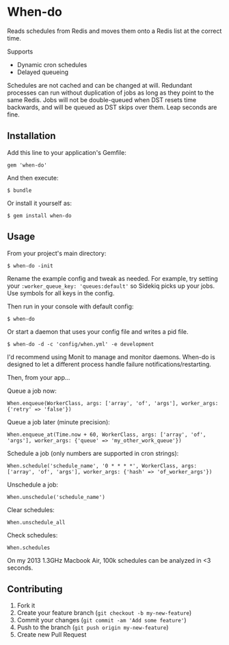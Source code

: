 # When-do

Reads schedules from Redis and moves them onto a Redis list at the correct time.

Supports

* Dynamic cron schedules
* Delayed queueing

Schedules are not cached and can be changed at will. Redundant processes can run without duplication of jobs as long as they point to the same Redis. Jobs will not be double-queued when DST resets time backwards, and will be queued as DST skips over them. Leap seconds are fine.

## Installation

Add this line to your application's Gemfile:

    gem 'when-do'

And then execute:

    $ bundle

Or install it yourself as:

    $ gem install when-do

## Usage
From your project's main directory:

    $ when-do -init

Rename the example config and tweak as needed. For example, try setting your ```:worker_queue_key: 'queues:default'``` so Sidekiq picks up your jobs. Use symbols for all keys in the config.

Then run in your console with default config:

    $ when-do

Or start a daemon that uses your config file and writes a pid file.

    $ when-do -d -c 'config/when.yml' -e development

I'd recommend using Monit to manage and monitor daemons. When-do is designed to let a different process handle failure notifications/restarting.

Then, from your app...

Queue a job now:

    When.enqueue(WorkerClass, args: ['array', 'of', 'args'], worker_args: {'retry' => 'false'})

Queue a job later (minute precision):

    When.enqueue_at(Time.now + 60, WorkerClass, args: ['array', 'of', 'args'], worker_args: {'queue' => 'my_other_work_queue'})

Schedule a job (only numbers are supported in cron strings):

    When.schedule('schedule_name', '0 * * * *', WorkerClass, args: ['array', 'of', 'args'], worker_args: {'hash' => 'of_worker_args'})

Unschedule a job:

    When.unschedule('schedule_name')

Clear schedules:

    When.unschedule_all

Check schedules:

    When.schedules

On my 2013 1.3GHz Macbook Air, 100k schedules can be analyzed in <3 seconds.

## Contributing

1. Fork it
2. Create your feature branch (`git checkout -b my-new-feature`)
3. Commit your changes (`git commit -am 'Add some feature'`)
4. Push to the branch (`git push origin my-new-feature`)
5. Create new Pull Request
